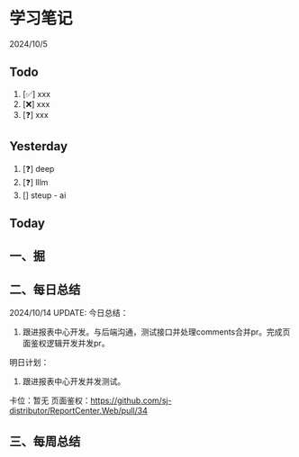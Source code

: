 # 学习笔记

2024/10/5

## Todo

1. [✅] xxx
2. [❌] xxx
3. [❓] xxx

## Yesterday

1. [❓] deep
2. [❓] lllm
3. [] steup - ai

## Today

## 一、掘

## 二、每日总结

2024/10/14 UPDATE:
今日总结：

1. 跟进报表中心开发。与后端沟通，测试接口并处理comments合并pr。完成页面鉴权逻辑开发并发pr。



明日计划：

1. 跟进报表中心开发并发测试。



卡位：暂无
页面鉴权：https://github.com/sj-distributor/ReportCenter.Web/pull/34

## 三、每周总结

